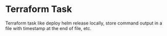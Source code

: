 # Terraform Task

Terraform task like deploy helm release locally, store command output in a file with timestamp at the end of file, etc.
